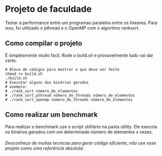# Projeto de faculdade

Testar a performance entre um programas paralelos entre os lineares. Para isso, foi utilizado
o pthread e o OpenMP com o algoritmo ranksort.

## Como compilar o projeto

É simplesmente muito facil. Rode o build.sh e provavelmente tudo vai dar certo.
```
# Bloco de códigos para mostrar o que deve ser feito
chmod +x build.sh
./build.sh
# Executar alguns dos binários gerados
# exemplo:
# ./rank_sort número_de_elementos
# ./rank_sort_pthread número_de_threads número_de_elementos
# ./rank_sort_openmp número_de_threads número_de_elementos
```

## Como realizar um benchmark
Para realizar o benchmark use o script utilitário na pasta utility. Ele executa os binários gerados
com um determinado número de elementos x vezes.

###### Desconheço de muitas tecnicas para gerar código eficiente, não use esse projeto como uma referência absoluta.